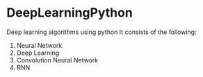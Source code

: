 # DeepLearningPython
Deep learning algorithms using python
It consists of the following:
1. Neural Network
2. Deep Learning
3. Convolution Neural Network
4. RNN